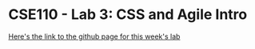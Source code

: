 # CSE110 - Lab 3: CSS and Agile Intro

[Here's the link to the github page for this week's lab](https://maniacalhamster.github.io/sp21-cse110-lab3)
